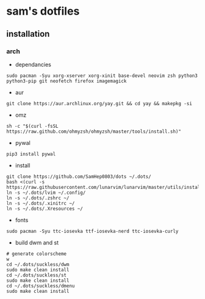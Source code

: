 # sam's dotfiles
## installation
### arch
- dependancies
```
sudo pacman -Syu xorg-xserver xorg-xinit base-devel neovim zsh python3 python3-pip git neofetch firefox imagemagick
```

- aur
```
git clone https://aur.archlinux.org/yay.git && cd yay && makepkg -si
```

- omz
```
sh -c "$(curl -fsSL https://raw.github.com/ohmyzsh/ohmyzsh/master/tools/install.sh)"
```

- pywal
```
pip3 install pywal
```

- install
```
git clone https://github.com/SamHep0803/dots ~/.dots/
bash <(curl -s https://raw.githubusercontent.com/lunarvim/lunarvim/master/utils/installer/install.sh)
ln -s ~/.dots/lvim ~/.config/
ln -s ~/.dots/.zshrc ~/
ln -s ~/.dots/.xinitrc ~/
ln -s ~/.dots/.Xresources ~/
```

- fonts
```
sudo pacman -Syu ttc-iosevka ttf-iosevka-nerd ttc-iosevka-curly
```


- build dwm and st
```
# generate colorscheme
w
cd ~/.dots/suckless/dwm
sudo make clean install
cd ~/.dots/suckless/st
sudo make clean install
cd ~/.dots/suckless/dmenu
sudo make clean install
```
